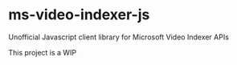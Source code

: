 # ms-video-indexer-js
Unofficial Javascript client library for Microsoft Video Indexer APIs


This project is a WIP
